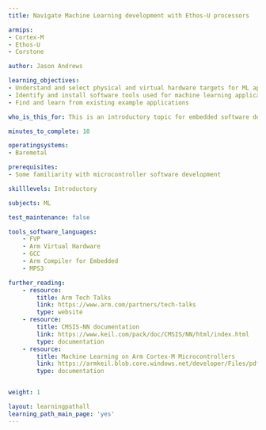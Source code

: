 ```yaml
---
title: Navigate Machine Learning development with Ethos-U processors

armips:
- Cortex-M
- Ethos-U
- Corstone

author: Jason Andrews

learning_objectives:
- Understand and select physical and virtual hardware targets for ML application development with Cortex-M and Ethos-U
- Identify and install software tools used for machine learning applications on microcontrollers
- Find and learn from existing example applications 

who_is_this_for: This is an introductory topic for embedded software developers interested in learning about machine learning.

minutes_to_complete: 10

operatingsystems:
- Baremetal

prerequisites:
- Some familiarity with microcontroller software development 

skilllevels: Introductory

subjects: ML

test_maintenance: false

tools_software_languages:
    - FVP
    - Arm Virtual Hardware
    - GCC
    - Arm Compiler for Embedded
    - MPS3

further_reading:
    - resource:
        title: Arm Tech Talks
        link: https://www.arm.com/partners/tech-talks
        type: website
    - resource:
        title: CMSIS-NN documentation
        link: https://www.keil.com/pack/doc/CMSIS/NN/html/index.html
        type: documentation
    - resource:
        title: Machine Learning on Arm Cortex-M Microcontrollers
        link: https://armkeil.blob.core.windows.net/developer/Files/pdf/ethos/Arm_ML_on_Cortex-M_Microcontrollers_v2.pdf
        type: documentation


weight: 1

layout: learningpathall
learning_path_main_page: 'yes'
---
```

